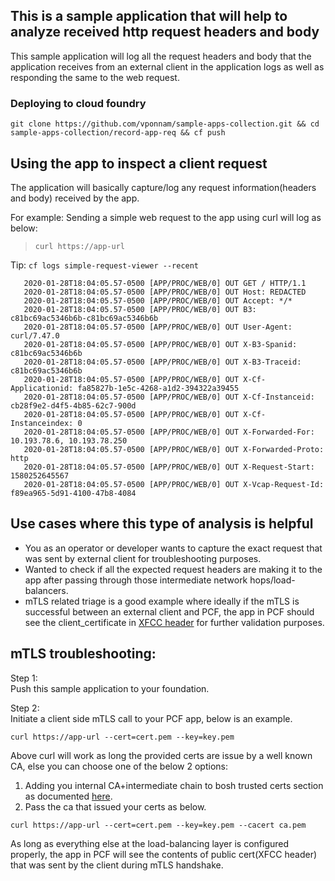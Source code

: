 ## This is a sample application that will help to analyze received http request headers and body
This sample application will log all the request headers and body that the application receives from an external client in the application logs as well as responding the same to the web request.

### Deploying to cloud foundry

    git clone https://github.com/vponnam/sample-apps-collection.git && cd sample-apps-collection/record-app-req && cf push


## Using the app to inspect a client request
The application will basically capture/log any request information(headers and body) received by the app.  

For example: Sending a simple web request to the app using curl will log as below:

> `curl https://app-url`

Tip: `cf logs simple-request-viewer --recent`

```
   2020-01-28T18:04:05.57-0500 [APP/PROC/WEB/0] OUT GET / HTTP/1.1
   2020-01-28T18:04:05.57-0500 [APP/PROC/WEB/0] OUT Host: REDACTED
   2020-01-28T18:04:05.57-0500 [APP/PROC/WEB/0] OUT Accept: */*
   2020-01-28T18:04:05.57-0500 [APP/PROC/WEB/0] OUT B3: c81bc69ac5346b6b-c81bc69ac5346b6b
   2020-01-28T18:04:05.57-0500 [APP/PROC/WEB/0] OUT User-Agent: curl/7.47.0
   2020-01-28T18:04:05.57-0500 [APP/PROC/WEB/0] OUT X-B3-Spanid: c81bc69ac5346b6b
   2020-01-28T18:04:05.57-0500 [APP/PROC/WEB/0] OUT X-B3-Traceid: c81bc69ac5346b6b
   2020-01-28T18:04:05.57-0500 [APP/PROC/WEB/0] OUT X-Cf-Applicationid: fa85827b-1e5c-4268-a1d2-394322a39455
   2020-01-28T18:04:05.57-0500 [APP/PROC/WEB/0] OUT X-Cf-Instanceid: cb28f9e2-d4f5-4b85-62c7-900d
   2020-01-28T18:04:05.57-0500 [APP/PROC/WEB/0] OUT X-Cf-Instanceindex: 0
   2020-01-28T18:04:05.57-0500 [APP/PROC/WEB/0] OUT X-Forwarded-For: 10.193.78.6, 10.193.78.250
   2020-01-28T18:04:05.57-0500 [APP/PROC/WEB/0] OUT X-Forwarded-Proto: http
   2020-01-28T18:04:05.57-0500 [APP/PROC/WEB/0] OUT X-Request-Start: 1580252645567
   2020-01-28T18:04:05.57-0500 [APP/PROC/WEB/0] OUT X-Vcap-Request-Id: f89ea965-5d91-4100-47b8-4084
```

## Use cases where this type of analysis is helpful
- You as an operator or developer wants to capture the exact request that was sent by external client for troubleshooting purposes.
- Wanted to check if all the expected request headers are making it to the app after passing through those intermediate network hops/load-balancers.
- mTLS related triage is a good example where ideally if the mTLS is successful between an external client and PCF, the app in PCF should see the client_certificate in [XFCC header](https://docs.cloudfoundry.org/concepts/http-routing.html#forward-client-cert) for further validation purposes.

## mTLS troubleshooting:
Step 1:  
Push this sample application to your foundation.

Step 2:  
Initiate a client side mTLS call to your PCF app, below is an example.

```
curl https://app-url --cert=cert.pem --key=key.pem
```

Above curl will work as long the provided certs are issue by a well known CA, else you can choose one of the below 2 options:
1. Adding you internal CA+intermediate chain to bosh trusted certs section as documented [here](https://docs.pivotal.io/pivotalcf/2-4/customizing/trusted-certificates.html).
2. Pass the ca that issued your certs as below.
```
curl https://app-url --cert=cert.pem --key=key.pem --cacert ca.pem
```

As long as everything else at the load-balancing layer is configured properly, the app in PCF will see the contents of public cert(XFCC header) that was sent by the client during mTLS handshake.
